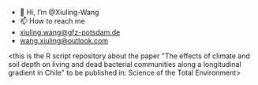 - 👋 Hi, I’m @Xiuling-Wang 
- 📫 How to reach me 
- xiuling.wang@gfz-potsdam.de
- wang.xiuling@outlook.com

<this is the R script repository about the paper "The effects of climate and soil depth on living and dead bacterial communities along a longitudinal gradient in Chile" to be published in: Science of the Total Environment>

